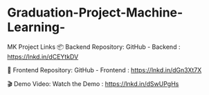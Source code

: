 # Graduation-Project-Machine-Learning-

MK Project Links
📦 Backend Repository: GitHub - Backend : https://lnkd.in/dCEYtkDV


🎨 Frontend Repository: GitHub - Frontend : https://lnkd.in/dGn3Xt7X 


🎬 Demo Video: Watch the Demo : https://lnkd.in/dSwUPgHs


